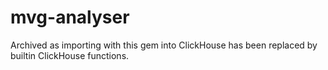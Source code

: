# mvg-analyser
Archived as importing with this gem into ClickHouse has been replaced by builtin ClickHouse functions.